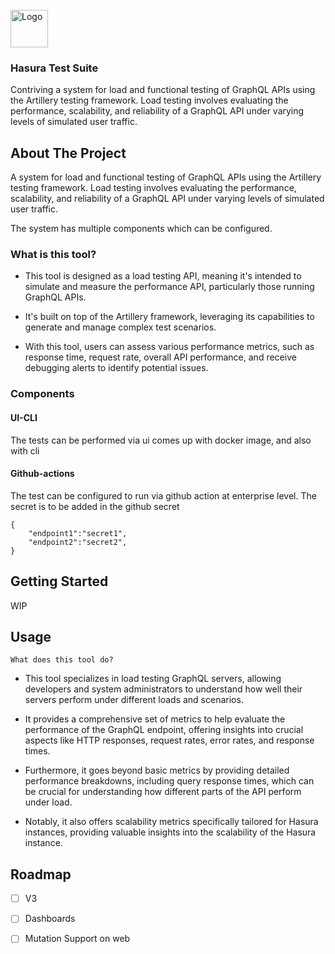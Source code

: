 <!-- PROJECT LOGO -->
<br />
<div align="left">
  <a href="https://github.com/github_username/repo_name">
    <img src="https://res.cloudinary.com/dh8fp23nd/image/upload/v1711457033/main-web/hasura_logo_primary_darkbg_nussjm.svg" alt="Logo" height="60">
  </a>

<h3 align="left">Hasura Test Suite</h3>

  <p align="left">
   Contriving a system for load and functional testing of GraphQL APIs using the Artillery testing framework. Load testing involves evaluating the performance, scalability, and reliability of a GraphQL API under varying levels of simulated user traffic.
    <br />
  </p>
</div>



<!-- ABOUT THE PROJECT -->
## About The Project

A system for load and functional testing of GraphQL APIs using the Artillery testing framework. 
Load testing involves evaluating the performance, scalability, and reliability of a GraphQL API under varying levels of simulated user traffic.

The system has multiple components which can be configured. 

### What is this tool?

- This tool is designed as a load testing API, meaning it's intended to simulate and measure the performance API, particularly those running GraphQL APIs.

- It's built on top of the Artillery framework, leveraging its capabilities to generate and manage complex test scenarios.

- With this tool, users can assess various performance metrics, such as response time, request rate, overall API performance, and receive debugging alerts to identify potential issues.

### Components

#### UI-CLI

The tests can be performed via ui comes up with docker image, and also with cli

#### Github-actions

The test can be configured to run via github action at enterprise level. The secret is to be added in the github secret 
```
{
    "endpoint1":"secret1",
    "endpoint2":"secret2",
}
```

<!-- GETTING STARTED -->
## Getting Started

WIP


<!-- USAGE EXAMPLES -->
## Usage

`What does this tool do?`

- This tool specializes in load testing GraphQL servers, allowing developers and system administrators to understand how well their servers perform under different loads and scenarios.

- It provides a comprehensive set of metrics to help evaluate the performance of the GraphQL endpoint, offering insights into crucial aspects like HTTP responses, request rates, error rates, and response times.

- Furthermore, it goes beyond basic metrics by providing detailed performance breakdowns, including query response times, which can be crucial for understanding how different parts of the API perform under load.

- Notably, it also offers scalability metrics specifically tailored for Hasura instances, providing valuable insights into the scalability of the Hasura instance.


<!-- ROADMAP -->
## Roadmap
- [ ] V3
- [ ] Dashboards
- [ ] Mutation Support on web

 
